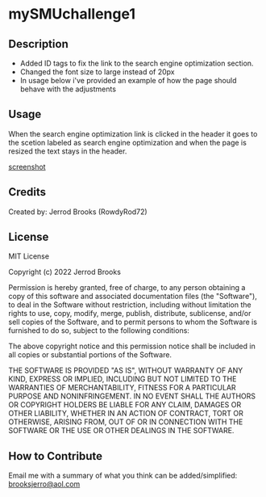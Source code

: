 # mySMUchallenge1

## Description

- Added ID tags to fix the link to the search engine optimization section.
- Changed the font size to large instead of 20px
- In usage below i've provided an example of how the page should behave with the adjustments

## Usage

When the search engine optimization link is clicked in the header it goes to the scetion labeled as search engine optimization and when the page is resized the text stays in the header.

[screenshot](./assets/images/screenshot.png)

## Credits

Created by: Jerrod Brooks (RowdyRod72)

## License

MIT License

Copyright (c) 2022 Jerrod Brooks

Permission is hereby granted, free of charge, to any person obtaining a copy
of this software and associated documentation files (the "Software"), to deal
in the Software without restriction, including without limitation the rights
to use, copy, modify, merge, publish, distribute, sublicense, and/or sell
copies of the Software, and to permit persons to whom the Software is
furnished to do so, subject to the following conditions:

The above copyright notice and this permission notice shall be included in all
copies or substantial portions of the Software.

THE SOFTWARE IS PROVIDED "AS IS", WITHOUT WARRANTY OF ANY KIND, EXPRESS OR
IMPLIED, INCLUDING BUT NOT LIMITED TO THE WARRANTIES OF MERCHANTABILITY,
FITNESS FOR A PARTICULAR PURPOSE AND NONINFRINGEMENT. IN NO EVENT SHALL THE
AUTHORS OR COPYRIGHT HOLDERS BE LIABLE FOR ANY CLAIM, DAMAGES OR OTHER
LIABILITY, WHETHER IN AN ACTION OF CONTRACT, TORT OR OTHERWISE, ARISING FROM,
OUT OF OR IN CONNECTION WITH THE SOFTWARE OR THE USE OR OTHER DEALINGS IN THE
SOFTWARE.

## How to Contribute

Email me with a summary of what you think can be added/simplified: brooksjerro@aol.com
